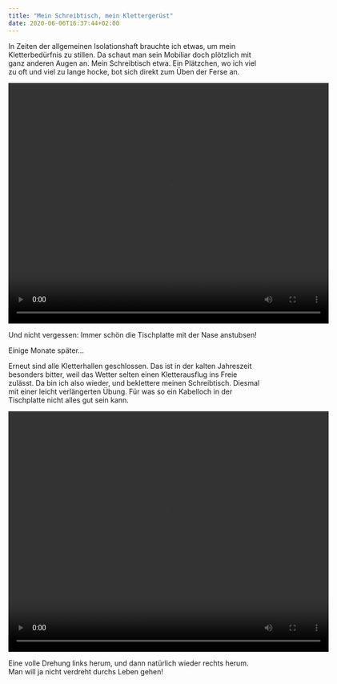 ```yaml
---
title: "Mein Schreibtisch, mein Klettergerüst"
date: 2020-06-06T16:37:44+02:00
---
```


In Zeiten der allgemeinen Isolationshaft brauchte ich etwas, um mein Kletterbedürfnis zu stillen.
Da schaut man sein Mobiliar doch plötzlich mit ganz anderen Augen an.
Mein Schreibtisch etwa.
Ein Plätzchen, wo ich viel zu oft und viel zu lange hocke, bot sich direkt zum Üben der Ferse an.

<video width="640" height="480" controls>
<source src="/video/schreibtisch.webm" type="video/webm" />
</video>

Und nicht vergessen: Immer schön die Tischplatte mit der Nase anstubsen!


Einige Monate später...

Erneut sind alle Kletterhallen geschlossen.
Das ist in der kalten Jahreszeit besonders bitter, weil das Wetter selten einen Kletterausflug ins Freie zulässt.
Da bin ich also wieder, und beklettere meinen Schreibtisch.
Diesmal mit einer leicht verlängerten Übung.
Für was so ein Kabelloch in der Tischplatte nicht alles gut sein kann.

<video width="640" height="480" controls>
<source src="/video/schreibtisch2.webm" type="video/webm" />
</video>

Eine volle Drehung links herum, und dann natürlich wieder rechts herum.
Man will ja nicht verdreht durchs Leben gehen!
